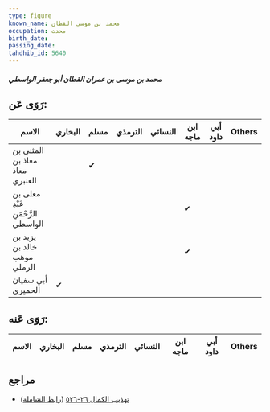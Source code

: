 ```yaml
---
type: figure
known_name: محمد بن موسى القطان
occupation: محدث
birth_date:
passing_date:
tahdhib_id: 5640
---
```

##### محمد بن موسى بن عمران القطان أبو جعفر الواسطي

## رَوَى عَن:
| الاسم                              | البخاري | مسلم | الترمذي | النسائي | ابن ماجه | أبي داود | Others |
| ---------------------------------- | ------- | ---- | ------- | ------- | -------- | -------- | ------ |
| المثنى بن معاذ بن معاذ العنبري     |         | ✔    |         |         |          |          |        |
| معلى بن عَبْدِ الرَّحْمَنِ الواسطي |         |      |         |         | ✔        |          |        |
| يزيد بن خالد بن موهب الرملي        |         |      |         |         | ✔        |          |        |
| أبي سفيان الحميري                  | ✔       |      |         |         |          |          |        |
## رَوَى عَنه:
| الاسم | البخاري | مسلم | الترمذي | النسائي | ابن ماجه | أبي داود | Others |
| ----- | ------- | ---- | ------- | ------- | -------- | -------- | ------ |
## مراجع
- [تهذيب الكمال ٢٦-٥٢٦](obsidian://open?vault=Tahdhib-al-Kamal&file=Figures/٥٦٤٠-محمد%20بن%20موسى%20بن%20عمران%20القطان%20أبو%20جعفر%20الواسطي) ([رابط الشاملة](https://shamela.ws/book/3722/14274))